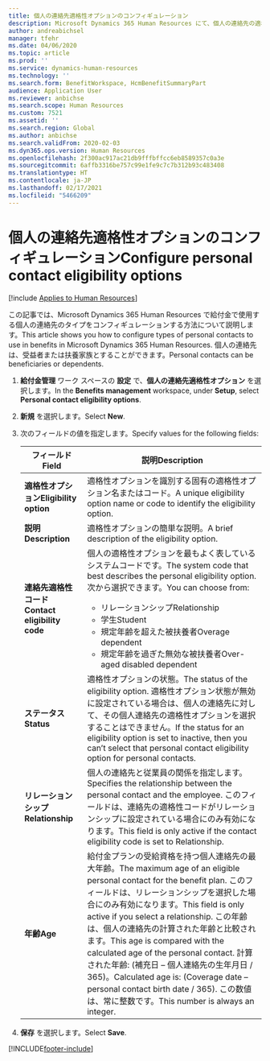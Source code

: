 ```yaml
---
title: 個人の連絡先適格性オプションのコンフィギュレーション
description: Microsoft Dynamics 365 Human Resources にて、個人の連絡先の適格性オプションをコンフィギュレーションします。 個人の連絡先は、受益者または扶養家族とすることができます。
author: andreabichsel
manager: tfehr
ms.date: 04/06/2020
ms.topic: article
ms.prod: ''
ms.service: dynamics-human-resources
ms.technology: ''
ms.search.form: BenefitWorkspace, HcmBenefitSummaryPart
audience: Application User
ms.reviewer: anbichse
ms.search.scope: Human Resources
ms.custom: 7521
ms.assetid: ''
ms.search.region: Global
ms.author: anbichse
ms.search.validFrom: 2020-02-03
ms.dyn365.ops.version: Human Resources
ms.openlocfilehash: 2f300ac917ac21db9fffbffcc6eb8589357c0a3e
ms.sourcegitcommit: 6affb3316be757c99e1fe9c7c7b312b93c483408
ms.translationtype: HT
ms.contentlocale: ja-JP
ms.lasthandoff: 02/17/2021
ms.locfileid: "5466209"
---
```

# <a name="configure-personal-contact-eligibility-options"></a><span data-ttu-id="84b6f-104">個人の連絡先適格性オプションのコンフィギュレーション</span><span class="sxs-lookup"><span data-stu-id="84b6f-104">Configure personal contact eligibility options</span></span>

[!include [Applies to Human Resources](../includes/applies-to-hr.md)]

<span data-ttu-id="84b6f-105">この記事では、Microsoft Dynamics 365 Human Resources で給付金で使用する個人の連絡先のタイプをコンフィギュレーションする方法について説明します。</span><span class="sxs-lookup"><span data-stu-id="84b6f-105">This article shows you how to configure types of personal contacts to use in benefits in Microsoft Dynamics 365 Human Resources.</span></span> <span data-ttu-id="84b6f-106">個人の連絡先は、受益者または扶養家族とすることができます。</span><span class="sxs-lookup"><span data-stu-id="84b6f-106">Personal contacts can be beneficiaries or dependents.</span></span> 

1. <span data-ttu-id="84b6f-107">**給付金管理** ワーク スペースの **設定** で、**個人の連絡先適格性オプション** を選択します。</span><span class="sxs-lookup"><span data-stu-id="84b6f-107">In the **Benefits management** workspace, under **Setup**, select **Personal contact eligibility options**.</span></span>

2. <span data-ttu-id="84b6f-108">**新規** を選択します。</span><span class="sxs-lookup"><span data-stu-id="84b6f-108">Select **New**.</span></span>

3. <span data-ttu-id="84b6f-109">次のフィールドの値を指定します。</span><span class="sxs-lookup"><span data-stu-id="84b6f-109">Specify values for the following fields:</span></span>

   | <span data-ttu-id="84b6f-110">フィールド</span><span class="sxs-lookup"><span data-stu-id="84b6f-110">Field</span></span> | <span data-ttu-id="84b6f-111">説明</span><span class="sxs-lookup"><span data-stu-id="84b6f-111">Description</span></span> |
   | --- | --- |
   | <span data-ttu-id="84b6f-112">**適格性オプション**</span><span class="sxs-lookup"><span data-stu-id="84b6f-112">**Eligibility option**</span></span> | <span data-ttu-id="84b6f-113">適格性オプションを識別する固有の適格性オプション名またはコード。</span><span class="sxs-lookup"><span data-stu-id="84b6f-113">A unique eligibility option name or code to identify the eligibility option.</span></span> |
   | <span data-ttu-id="84b6f-114">**説明**</span><span class="sxs-lookup"><span data-stu-id="84b6f-114">**Description**</span></span> | <span data-ttu-id="84b6f-115">適格性オプションの簡単な説明。</span><span class="sxs-lookup"><span data-stu-id="84b6f-115">A brief description of the eligibility option.</span></span> |
   | <span data-ttu-id="84b6f-116">**連絡先適格性コード**</span><span class="sxs-lookup"><span data-stu-id="84b6f-116">**Contact eligibility code**</span></span> | <span data-ttu-id="84b6f-117">個人の適格性オプションを最もよく表しているシステムコードです。</span><span class="sxs-lookup"><span data-stu-id="84b6f-117">The system code that best describes the personal eligibility option.</span></span> <span data-ttu-id="84b6f-118">次から選択できます。</span><span class="sxs-lookup"><span data-stu-id="84b6f-118">You can choose from:</span></span> <ul><li><span data-ttu-id="84b6f-119">リレーションシップ</span><span class="sxs-lookup"><span data-stu-id="84b6f-119">Relationship</span></span></li><li><span data-ttu-id="84b6f-120">学生</span><span class="sxs-lookup"><span data-stu-id="84b6f-120">Student</span></span></li><li><span data-ttu-id="84b6f-121">規定年齢を超えた被扶養者</span><span class="sxs-lookup"><span data-stu-id="84b6f-121">Overage dependent</span></span></li><li><span data-ttu-id="84b6f-122">規定年齢を過ぎた無効な被扶養者</span><span class="sxs-lookup"><span data-stu-id="84b6f-122">Over-aged disabled dependent</span></span></li></ul> |
   | <span data-ttu-id="84b6f-123">**ステータス**</span><span class="sxs-lookup"><span data-stu-id="84b6f-123">**Status**</span></span> | <span data-ttu-id="84b6f-124">適格性オプションの状態。</span><span class="sxs-lookup"><span data-stu-id="84b6f-124">The status of the eligibility option.</span></span> <span data-ttu-id="84b6f-125">適格性オプション状態が無効に設定されている場合は、個人の連絡先に対して、その個人連絡先の適格性オプションを選択することはできません。</span><span class="sxs-lookup"><span data-stu-id="84b6f-125">If the status for an eligibility option is set to inactive, then you can’t select that personal contact eligibility option for personal contacts.</span></span> |
   | <span data-ttu-id="84b6f-126">**リレーションシップ**</span><span class="sxs-lookup"><span data-stu-id="84b6f-126">**Relationship**</span></span> | <span data-ttu-id="84b6f-127">個人の連絡先と従業員の関係を指定します。</span><span class="sxs-lookup"><span data-stu-id="84b6f-127">Specifies the relationship between the personal contact and the employee.</span></span> <span data-ttu-id="84b6f-128">このフィールドは、連絡先の適格性コードがリレーションシップに設定されている場合にのみ有効になります。</span><span class="sxs-lookup"><span data-stu-id="84b6f-128">This field is only active if the contact eligibility code is set to Relationship.</span></span> |
   | <span data-ttu-id="84b6f-129">**年齢**</span><span class="sxs-lookup"><span data-stu-id="84b6f-129">**Age**</span></span> | <span data-ttu-id="84b6f-130">給付金プランの受給資格を持つ個人連絡先の最大年齢。</span><span class="sxs-lookup"><span data-stu-id="84b6f-130">The maximum age of an eligible personal contact for the benefit plan.</span></span> <span data-ttu-id="84b6f-131">このフィールドは、リレーションシップを選択した場合にのみ有効になります。</span><span class="sxs-lookup"><span data-stu-id="84b6f-131">This field is only active if you select a relationship.</span></span> <span data-ttu-id="84b6f-132">この年齢は、個人の連絡先の計算された年齢と比較されます。</span><span class="sxs-lookup"><span data-stu-id="84b6f-132">This age is compared with the calculated age of the personal contact.</span></span> <span data-ttu-id="84b6f-133">計算された年齢: (補充日 – 個人連絡先の生年月日 / 365)。</span><span class="sxs-lookup"><span data-stu-id="84b6f-133">Calculated age is: (Coverage date – personal contact birth date / 365).</span></span> <span data-ttu-id="84b6f-134">この数値は、常に整数です。</span><span class="sxs-lookup"><span data-stu-id="84b6f-134">This number is always an integer.</span></span> |

4. <span data-ttu-id="84b6f-135">**保存** を選択します。</span><span class="sxs-lookup"><span data-stu-id="84b6f-135">Select **Save**.</span></span> 


[!INCLUDE[footer-include](../includes/footer-banner.md)]